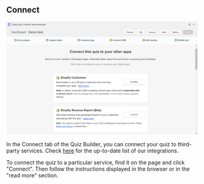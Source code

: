 
## Connect

![quiz builder connect](/images/manual_quizbuilder_connect.png)

In the Connect tab of the Quiz Builder, you can connect your quiz to third-party services. Check [here](https://revenuehunt.com/integrations/) for the up-to-date list of our integrations.

To connect the quiz to a particular service, find it on the page and click "Connect". Then follow the instructions displayed in the browser or in the "read more" section.